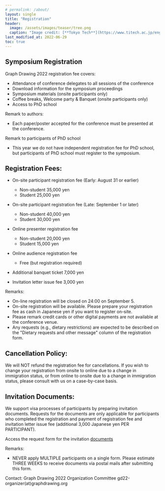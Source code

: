 ```yaml
---
# permalink: /about/
layout: single
title: "Registration"
header:
  image: /assets/images/teaser/tree.png
  caption: "Image credit: [**Tokyo Tech**](https://www.titech.ac.jp/english)"
last_modified_at: 2022-06-29
toc: true
---
```


## Symposium Registration

Graph Drawing 2022 registration fee covers:
- Attendance of conference delegates to all sessions of the conference
- Download information for the symposium proceedings
- Symposium materials (onsite participants only)
- Coffee breaks, Welcome party & Banquet (onsite participants only)
- Access to PhD school

Remark to authors:
- Each paper/poster accepted for the conference must be presented at the conference.

Remark to participants of PhD school
- This year we do not have independent registration fee for PhD school, but participants of PhD school must register to the symposium.


## Registration Fees:

* On-site participant registration fee (Early: August 31 or earlier)

  * Non-student 35,000 yen
  * Student 25,000 yen

* On-site participant registration fee (Late: September 1 or later)

  * Non-student 40,000 yen
  * Student 30,000 yen

* Online presenter registration fee

  * Non-student 20,000 yen
  * Student 15,000 yen

* Online audience registration fee

  * Free (but registration required)

* Additional banquet ticket	7,000 yen
* Invitation letter issue fee 3,000 yen

Remarks:

- On-line registration will be closed on 24:00 on September 5.
- On-site registration will be available. Please prepare your registration fee as cash in Japanese yen if you want to register on-site.
- Please remark credit cards or other digital payments are not available at the conference venue.
- Any requests (e.g., dietary restrictions) are expected to be described on the "Dietary requests and other message" column of the registration form.

## Cancellation Policy:

We will NOT refund the registration fee for cancellations.
If you wish to change your registration from onsite to online due to a change in immigration status, or from online to onsite due to a change in immigration status, please consult with us on a case-by-case basis.

## Invitation Documents:

We support visa processes of participants by preparing invitation documents. Requests for the documents are only applicable for participants who completed the registration and payment of registration fee and invitation letter issue fee (additional 3,000 Japanese yen PER PARTICIPANT).

Access the request form for the invitation [documents](https://docs.google.com/forms/d/e/1FAIpQLSfHAVug6Akqp8m10xFRG69RW16vfKmLQkhSHwwU38LJSbTFKQ/viewform)

Remarks:

* NEVER apply MULTIPLE participants on a single form. Please estimate THREE WEEKS to receive documents via postal mails after submitting this form.

Contact: Graph Drawing 2022 Organization Committee gd22-organizer(at)graphdrawing.org
